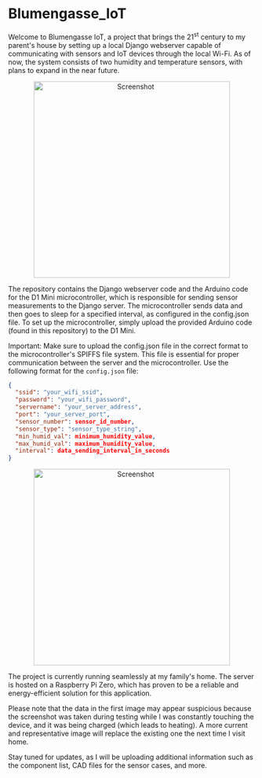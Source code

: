 # Blumengasse_IoT

Welcome to Blumengasse IoT, a project that brings the 21<sup>st</sup> century to my parent's house by setting up a local Django webserver capable of communicating with sensors and IoT devices through the local Wi-Fi. As of now, the system consists of two humidity and temperature sensors, with plans to expand in the near future.

<p align="center">
<img width="400" alt="Screenshot" src="https://user-images.githubusercontent.com/74073756/148589246-f7a9ea83-25eb-4b6f-9030-950c05cdf8b3.png">
</p>
The repository contains the Django webserver code and the Arduino code for the D1 Mini microcontroller, which is responsible for sending sensor measurements to the Django server. The microcontroller sends data and then goes to sleep for a specified interval, as configured in the config.json file. To set up the microcontroller, simply upload the provided Arduino code (found in this repository) to the D1 Mini.

Important: Make sure to upload the config.json file in the correct format to the microcontroller's SPIFFS file system. This file is essential for proper communication between the server and the microcontroller. Use the following format for the `config.json` file:

```json
{
  "ssid": "your_wifi_ssid",
  "password": "your_wifi_password",
  "servername": "your_server_address",
  "port": "your_server_port",
  "sensor_number": sensor_id_number,
  "sensor_type": "sensor_type_string",
  "min_humid_val": minimum_humidity_value,
  "max_humid_val": maximum_humidity_value,
  "interval": data_sending_interval_in_seconds
}
```

<p align="center">
<img width="400" alt="Screenshot" src="https://user-images.githubusercontent.com/74073756/148590121-cedf8cf1-6a32-4c89-ab50-c1fc8a2658d4.jpeg">
</p>

The project is currently running seamlessly at my family's home. The server is hosted on a Raspberry Pi Zero, which has proven to be a reliable and energy-efficient solution for this application.

Please note that the data in the first image may appear suspicious because the screenshot was taken during testing while I was constantly touching the device, and it was being charged (which leads to heating). A more current and representative image will replace the existing one the next time I visit home.

Stay tuned for updates, as I will be uploading additional information such as the component list, CAD files for the sensor cases, and more.